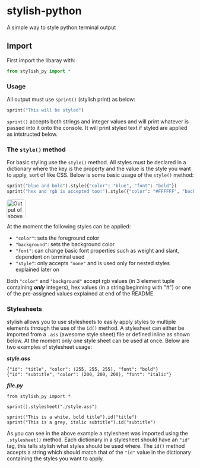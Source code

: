 # stylish-python
A simple way to style python terminal output

## Import
First import the libaray with:
```python
from stylish_py import *
```
### Usage
All output must use `sprint()` (stylish print) as below:
```python
sprint("This will be styled")
```
`sprint()` accepts both strings and integer values and will print whatever is passed into it onto the console. It will print styled text if styled are applied as intstructed below.

### The `style()` method

For basic styling use the `style()` method. All styles must be declared in a dictionary where the key is the property and the value is the style you want to apply, sort of like CSS. Below is some basic usage of the `style()` method:
```python
sprint("blue and bold").style({"color": "blue", "font": "bold"})
sprint("hex and rgb is accepted too!").style({"color": "#FFFFFF", "background": (0,0,0)})
```
<img src="https://i.imgur.com/r0uI0Hb.jpg" style="height: 50px; widht: auto; border-radius: 5px;" alt="Output of above code">

At the moment the following styles can be applied:
* `"color"`: sets the foreground color
* `"background"`: sets the background color
* `"font"`: can change basic font properties such as weight and slant, dependent on terminal used
* `"style"`: only accepts `"none"` and is used only for nested styles explained later on

Both `"color"` and `"background"` accept rgb values (in 3 element tuple containing ***only*** integers), hex values (in a string beginning with "#") or one of the pre-assigned values explained at end of the README.

### Stylesheets

stylish allows you to use stylesheets to easily apply styles to multiple elements through the use of the `id()` method. A stylesheet can either be imported from a `.ass` (awesome style sheet) file or defined inline as shown below. At the moment only one style sheet can be used at once. Below are two examples of stylesheet usage:

***style.ass***
```
{"id": "title", "color": (255, 255, 255), "font": "bold"}
{"id": "subtitle", "color": (200, 200, 200), "font": "italic"}
```
***file.py***
```
from stylish_py import *

sprint().stylesheet("./style.ass")

sprint("This is a white, bold title").id("title")
sprint("This is a grey, italic subtitle").id("subtitle")
```
As you can see in the above example a stylesheet was imported using the `.stylesheet()` method. Each dictionary in a stylesheet should have an `"id"` tag, this tells stylish what styles should be used where. The `id()` method accepts a string which should match that of the `"id"` value in the dictionary containing the styles you want to apply.
